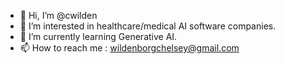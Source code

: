 - 👋 Hi, I’m @cwilden
- 👀 I’m interested in healthcare/medical AI software companies.
- 🌱 I’m currently learning Generative AI. 
- 📫 How to reach me : wildenborgchelsey@gmail.com

<!---
cwilden/cwilden is a ✨ special ✨ repository because its `README.md` (this file) appears on your GitHub profile.
You can click the Preview link to take a look at your changes.
--->
